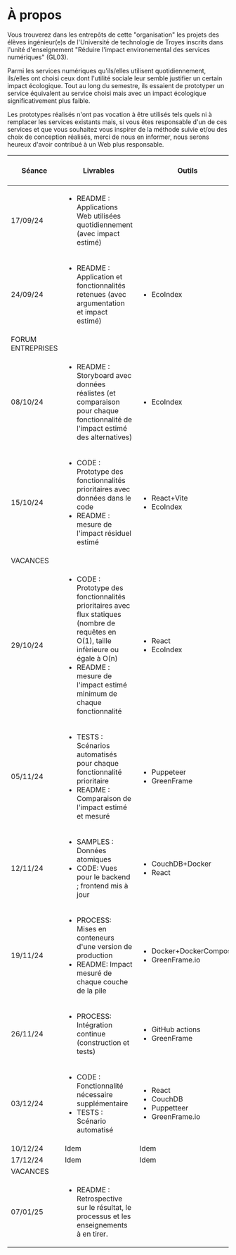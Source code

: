 # À propos

Vous trouverez dans les entrepôts de cette "organisation" les projets des élèves ingénieur(e)s de l'Université de technologie de Troyes inscrits dans l'unité d'enseignement "Réduire l'impact environemental des services numériques" (GL03).

Parmi les services numériques qu'ils/elles utilisent quotidiennement, ils/elles ont choisi ceux dont l'utilité sociale leur semble justifier un certain impact écologique.
Tout au long du semestre, ils essaient de prototyper un service équivalent au service choisi mais avec un impact écologique significativement plus faible.

Les prototypes réalisés n'ont pas vocation à être utilisés tels quels ni à remplacer les services existants mais, si vous êtes responsable d'un de ces services et que vous souhaitez vous inspirer de la méthode suivie et/ou des choix de conception réalisés, merci de nous en informer, nous serons heureux d'avoir contribué à un Web plus responsable.

| Séance   | Livrables | Outils | Topo ou tuto | Acquis d'apprentissage à valider |
| -------- | -------- | ------ | ------------ | ---------------------- |
| 17/09/24 | <ul><li>README : Applications Web utilisées quotidiennement (avec impact estimé)</li></ul> |  | <ul><li>Impacts du numérique (enjeux, mesures, capacité d'action)</li></ul> |
| 24/09/24 | <ul><li>README : Application et fonctionnalités retenues (avec argumentation et impact estimé)</li></ul> | <ul><li>EcoIndex</li></ul> | <ul><li>Tuto EcoIndex</li><li>Impact vs utilité sociale</li></ul> | ![](https://steatite.utt.fr/picture/66b19e459dfa6431e1e533203010184a85b15801) |
| FORUM ENTREPRISES |
| 08/10/24 | <ul><li>README : Storyboard avec données réalistes (et comparaison pour chaque fonctionnalité de l'impact estimé des alternatives)</li></ul> | <ul><li>EcoIndex</li></ul> | <ul><li>Tuto sur un exemple ("lire la presse quotidienne")</li></ul> | ![](https://steatite.utt.fr/picture/06783bf0bce1aae94f6f348385b2cf669fd184a5)
| 15/10/24 | <ul><li>CODE : Prototype des fonctionnalités prioritaires avec données dans le code</li><li> README : mesure de l'impact résiduel estimé | <ul><li>React+Vite</li><li>EcoIndex</li></ul> | <ul><li>Tuto avec React+Vite (composants, états et propriétés, transpilation)</li></ul> | 
| VACANCES |
| 29/10/24 | <ul><li>CODE : Prototype des fonctionnalités prioritaires avec flux statiques (nombre de requêtes en O(1), taille infèrieure ou égale à O(n)</li><li>README : mesure de l'impact estimé minimum de chaque fonctionnalité</li></ul> | <ul><li>React</li><li>EcoIndex</li></ul> | <ul><li>Tuto (avec fetch et useEffect)</li><li>Topo : notions de complexité</li></ul> |
| 05/11/24 | <ul><li>TESTS : Scénarios automatisés pour chaque fonctionnalité prioritaire</li><li>README : Comparaison de l'impact estimé et mesuré</li> | <ul><li>Puppeteer</li><li>GreenFrame</li>| <ul><li>Tuto Puppeteer+GreenFrame</li><li>Topo : Qu'est-ce qui consomme de l'énergie dans un logiciel ?</li></ul>
| 12/11/24 | <ul><li>SAMPLES : Données atomiques</li><li>CODE: Vues pour le backend ; frontend mis à jour</li></ul> | <ul><li>CouchDB+Docker</li><li>React</li></ul> | <ul><li>Tuto (avec découpage en documents et implémentation de vues CouchDB)</li></ul> | ![](https://steatite.utt.fr/picture/ebcda96b8ae6811ed4b06ad10695073ef4441469) |
| 19/11/24 | <ul><li>PROCESS: Mises en conteneurs d'une version de production</li><li>README: Impact mesuré de chaque couche de la pile</li></ul> | <ul><li>Docker+DockerCompose</li><li>GreenFrame.io</li></ul> | <ul><li>Tuto (Dockerfile, DockerCompose, GreenFrame.io)</ul></li> | 
| 26/11/24 | <ul><li>PROCESS: Intégration continue (construction et tests)</li></ul> | <ul><li>GitHub actions</li><li>GreenFrame</li></ul> | <ul><li>Tuto (GitHub actions et GreenFrame.io)</li></ul> | ![](https://steatite.utt.fr/picture/c369039d198f5776e0e2087d1f9d12ee2d48dad4) |
| 03/12/24 | <ul><li>CODE : Fonctionnalité nécessaire supplémentaire</li><li>TESTS : Scénario automatisé</li></ul> | <ul><li>React</li><li>CouchDB</li><li>Puppetteer</li><li>GreenFrame.io</li></ul> | | 
| 10/12/24 | Idem | Idem ||  |
| 17/12/24 | Idem | Idem | | ![](https://steatite.utt.fr/picture/48eb631dd8fd317ae2b3d0c10719f88cc8356bb7) |
| VACANCES |
| 07/01/25 | <ul><li>README : Retrospective sur le résultat, le processus et les enseignements à en tirer.</li></ul> | 
